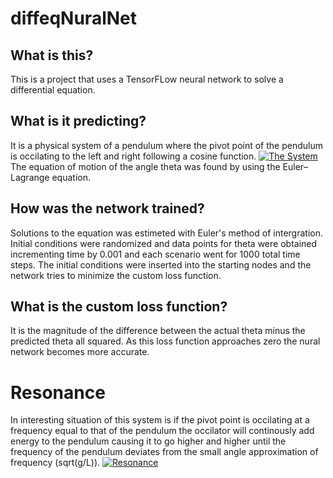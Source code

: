 # diffeqNuralNet


## What is this?
This is a project that uses a TensorFLow neural network to solve a differential equation.

## What is it predicting?
It is a physical system of a pendulum where the pivot point of the pendulum is occilating to the left and right following a cosine function.
<a href="https://imgur.com/2OjknMh"><img src="https://imgur.com/2OjknMh" title="The System"/></a>
The equation of motion of the angle theta was found by using the Euler–Lagrange equation.
## How was the network trained?
Solutions to the equation was estimeted with Euler's method of intergration. Initial conditions were randomized and data points for theta were obtained incrementing time by 0.001 and each scenario went for 1000 total time steps. The initial conditions were inserted into the starting nodes and the network tries to minimize the custom loss function.
## What is the custom loss function?
It is the magnitude of the difference between the actual theta minus the predicted theta all squared. As this loss function approaches zero the nural network becomes more accurate.

# Resonance
In interesting situation of this system is if the pivot point is occilating at a frequency equal to that of the pendulum the occilator will continously add energy to the pendulum causing it to go higher and higher until the frequency of the pendulum deviates from the small angle approximation of frequency (sqrt(g/L)). 
<a href="https://imgur.com/V7oLyv3"><img src="https://imgur.com/V7oLyv3" title="Resonance"/></a>
